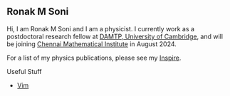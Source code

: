 ## Ronak M Soni

Hi, I am Ronak M Soni and I am a physicist. I currently work as a postdoctoral research fellow at [DAMTP, University of Cambridge](https://damtp.cam.ac.uk/), and will be joining [Chennai Mathematical Institute](https://www.cmi.ac.in/) in August 2024.

For a list of my physics publications, please see my [Inspire](https://inspirehep.net/authors/1341224?ui-citation-summary=true).

Useful Stuff
- [Vim](vim.md)
